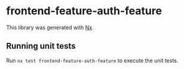 # frontend-feature-auth-feature

This library was generated with [Nx](https://nx.dev).

## Running unit tests

Run `nx test frontend-feature-auth-feature` to execute the unit tests.
